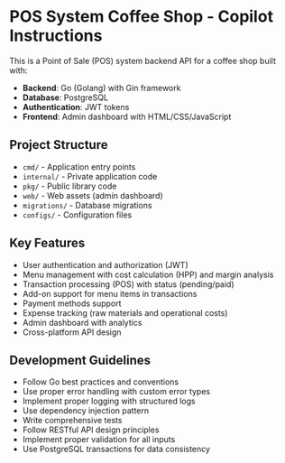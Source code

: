 <!-- Use this file to provide workspace-specific custom instructions to Copilot. For more details, visit https://code.visualstudio.com/docs/copilot/copilot-customization#_use-a-githubcopilotinstructionsmd-file -->

# POS System Coffee Shop - Copilot Instructions

This is a Point of Sale (POS) system backend API for a coffee shop built with:
- **Backend**: Go (Golang) with Gin framework
- **Database**: PostgreSQL
- **Authentication**: JWT tokens
- **Frontend**: Admin dashboard with HTML/CSS/JavaScript

## Project Structure
- `cmd/` - Application entry points
- `internal/` - Private application code
- `pkg/` - Public library code
- `web/` - Web assets (admin dashboard)
- `migrations/` - Database migrations
- `configs/` - Configuration files

## Key Features
- User authentication and authorization (JWT)
- Menu management with cost calculation (HPP) and margin analysis
- Transaction processing (POS) with status (pending/paid)
- Add-on support for menu items in transactions
- Payment methods support
- Expense tracking (raw materials and operational costs)
- Admin dashboard with analytics
- Cross-platform API design

## Development Guidelines
- Follow Go best practices and conventions
- Use proper error handling with custom error types
- Implement proper logging with structured logs
- Use dependency injection pattern
- Write comprehensive tests
- Follow RESTful API design principles
- Implement proper validation for all inputs
- Use PostgreSQL transactions for data consistency
